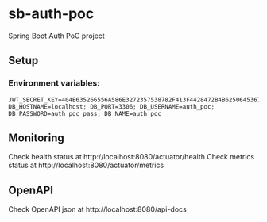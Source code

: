 # sb-auth-poc

Spring Boot Auth PoC project

## Setup

### Environment variables:

```
JWT_SECRET_KEY=404E635266556A586E3272357538782F413F4428472B4B6250645367566B5970;
DB_HOSTNAME=localhost; DB_PORT=3306; DB_USERNAME=auth_poc; DB_PASSWORD=auth_poc_pass; DB_NAME=auth_poc
```

## Monitoring

Check health status at http://localhost:8080/actuator/health
Check metrics status at http://localhost:8080/actuator/metrics

## OpenAPI

Check OpenAPI json at http://localhost:8080/api-docs

